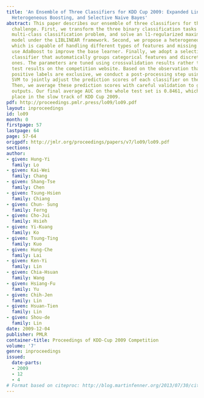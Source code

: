 ```yaml
---
title: 'An Ensemble of Three Classifiers for KDD Cup 2009: Expanded Linear Model,
  Heterogeneous Boosting, and Selective Naive Bayes'
abstract: This paper describes our ensemble of three classifiers for the KDD Cup 2009
  challenge. First, we transform the three binary classification tasks into a joint
  multi-class classification problem, and solve an l1-regularized maximum entropy
  model under the LIBLINEAR framework. Second, we propose a heterogeneous base learner,
  which is capable of handling different types of features and missing values, and
  use AdaBoost to improve the base learner. Finally, we adopt a selective naïve Bayes
  classifier that automatically groups categorical features and discretizes numerical
  ones. The parameters are tuned using crossvalidation results rather than the 10%
  test results on the competition website. Based on the observation that the three
  positive labels are exclusive, we conduct a post-processing step using the linear
  SVM to jointly adjust the prediction scores of each classifier on the three tasks.
  Then, we average these prediction scores with careful validation to get the final
  outputs. Our final average AUC on the whole test set is 0.8461, which ranks third
  place in the slow track of KDD Cup 2009.
pdf: http://proceedings.pmlr.press/lo09/lo09.pdf
layout: inproceedings
id: lo09
month: 0
firstpage: 57
lastpage: 64
page: 57-64
origpdf: http://jmlr.org/proceedings/papers/v7/lo09/lo09.pdf
sections: 
author:
- given: Hung-Yi
  family: Lo
- given: Kai-Wei
  family: Chang
- given: Shang-Tse
  family: Chen
- given: Tsung-Hsien
  family: Chiang
- given: Chun- Sung
  family: Ferng
- given: Cho-Jui
  family: Hsieh
- given: Yi-Kuang
  family: Ko
- given: Tsung-Ting
  family: Kuo
- given: Hung-Che
  family: Lai
- given: Ken-Yi
  family: Lin
- given: Chia-Hsuan
  family: Wang
- given: Hsiang-Fu
  family: Yu
- given: Chih-Jen
  family: Lin
- given: Hsuan-Tien
  family: Lin
- given: Shou-de
  family: Lin
date: 2009-12-04
publisher: PMLR
container-title: Proceedings of KDD-Cup 2009 Competition
volume: '7'
genre: inproceedings
issued:
  date-parts:
  - 2009
  - 12
  - 4
# Format based on citeproc: http://blog.martinfenner.org/2013/07/30/citeproc-yaml-for-bibliographies/
---
```

